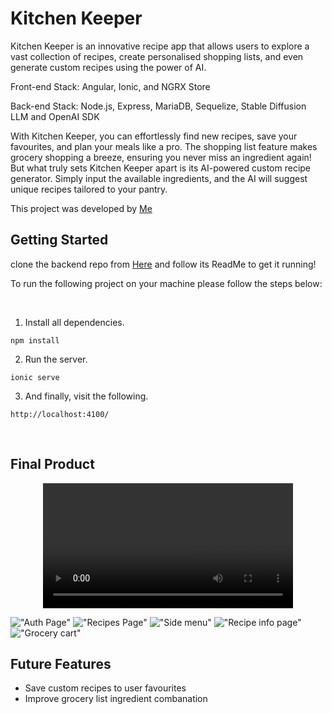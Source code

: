 # Kitchen Keeper

Kitchen Keeper is an innovative recipe app that allows users to explore a vast collection of recipes, create personalised shopping lists, and even generate custom recipes using the power of AI.

Front-end Stack: Angular, Ionic, and NGRX Store

Back-end Stack: Node.js, Express, MariaDB, Sequelize, Stable Diffusion LLM and OpenAI SDK

With Kitchen Keeper, you can effortlessly find new recipes, save your favourites, and plan your meals like a pro. The shopping list feature makes grocery shopping a breeze, ensuring you never miss an ingredient again!
But what truly sets Kitchen Keeper apart is its AI-powered custom recipe generator. Simply input the available ingredients, and the AI will suggest unique recipes tailored to your pantry.

This project was developed by [Me](https://github.com/Moneeroz)
<br>

## Getting Started

clone the backend repo from [Here](https://https://github.com/moneeroz/kitchen-keeper-backend) and follow its ReadMe to get it running!

To run the following project on your machine please follow the steps below:

<br>


1. Install all dependencies.
```
npm install
```
2. Run the server.
```
ionic serve
```
3. And finally, visit the following.
```
http://localhost:4100/
```

<br>

## Final Product

<div align="center">
  <video src="https://res.cloudinary.com/dsity4tvx/video/upload/v1689808391/demo/Peek_2023-07-01_12-14_vtgqkl.webm" width="400" />
</div>

!["Auth Page"](https://res.cloudinary.com/dsity4tvx/image/upload/v1689808212/demo/m_login_ngzs9u.png)
!["Recipes Page"](https://res.cloudinary.com/dsity4tvx/image/upload/v1689808212/demo/m-recipes_lr2ozt.png)
!["Side menu"](https://res.cloudinary.com/dsity4tvx/image/upload/v1689808212/demo/side_menu_di4hvq.png)
!["Recipe info page"](https://res.cloudinary.com/dsity4tvx/image/upload/v1689808212/demo/m_recipe_xm4np3.png)
!["Grocery cart"](https://res.cloudinary.com/dsity4tvx/image/upload/v1689808212/demo/m_cart_ulxfo9.png)


## Future Features

- Save custom recipes to user favourites
- Improve grocery list ingredient combanation

